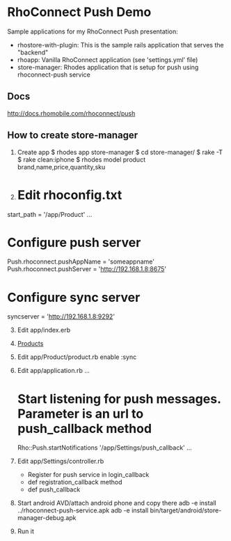 # RhoConnect Push Demo

Sample applications for my RhoConnect Push presentation:

* rhostore-with-plugin: This is the sample rails application that serves the "backend"
* rhoapp:               Vanilla RhoConnect application (see 'settings.yml' file)
* store-manager:        Rhodes application that is setup for push using rhoconnect-push service

## Docs
<http://docs.rhomobile.com/rhoconnect/push>

###
## How to create store-manager

1) Create app
$ rhodes app store-manager
$ cd store-manager/
$ rake -T
$ rake clean:iphone
$ rhodes model product brand,name,price,quantity,sku

2) # Edit rhoconfig.txt
start_path = '/app/Product'
...
# Configure push server
Push.rhoconnect.pushAppName = 'someappname'
Push.rhoconnect.pushServer = 'http://192.168.1.8:8675'

# Configure sync server
syncserver = 'http://192.168.1.8:9292'

3) Edit app/index.erb
    <li><a href="Product">Products</a></li>

4) Edit app/Product/product.rb
  enable :sync

5) Edit app/application.rb
    ...
    # Start listening for push messages. Parameter is an url to push_callback method
    Rho::Push.startNotifications '/app/Settings/push_callback'
    ...

5) Edit app/Settings/controller.rb
    - Register for push service in login_callback
    - def registration_callback method
    - def push_callback

6) Start android AVD/attach android phone and copy there
  adb -e install ../rhoconnect-push-service.apk
  adb -e install bin/target/android/store-manager-debug.apk

7) Run it
